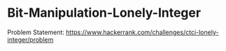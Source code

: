 # Bit-Manipulation-Lonely-Integer

Problem Statement: https://www.hackerrank.com/challenges/ctci-lonely-integer/problem
